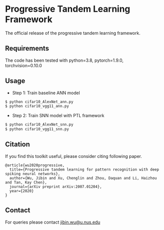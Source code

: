 # Progressive Tandem Learning Framework
The official release of the progressive tandem learning framework.

## Requirements
The code has been tested with python=3.8, pytorch=1.9.0, torchvision=0.10.0

## Usage
* Step 1: Train baseline ANN model
``` sh
$ python cifar10_AlexNet_ann.py
$ python cifar10_vgg11_ann.py
```

* Step 2: Train SNN model with PTL framework
``` sh
$ python cifar10_AlexNet_snn.py
$ python cifar10_vgg11_snn.py
```

## Citation
If you find this toolkit useful, please consider citing following paper.
```
@article{wu2020progressive,
  title={Progressive tandem learning for pattern recognition with deep spiking neural networks},
  author={Wu, Jibin and Xu, Chenglin and Zhou, Daquan and Li, Haizhou and Tan, Kay Chen},
  journal={arXiv preprint arXiv:2007.01204},
  year={2020}
}
```

## Contact
For queries please contact jibin.wu@u.nus.edu

